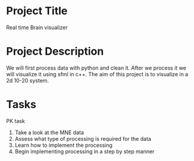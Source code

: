 # Project Title
Real time Brain visualizer

# Project Description
We will first process data with python and clean it. After we process it we will visualize it using sfml in c++. The aim of this project is to visualize in a 2d 10-20 system. 

# Tasks
PK task
1. Take a look at the MNE data
2. Assess what type of processing is required for the data
3. Learn how to implement the processing
4. Begin implementing processing in a step by step manner 

